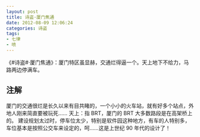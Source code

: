 ```yaml
---
layout: post
title: 诗盗·厦门焦通
date: 2012-08-09 12:06:24
categories: 诗盗
tags:
- 七律
- 喷
---
```

《#诗盗#·厦门焦通》：厦门特区虽显赫，交通烂得逼一个。天上地下不给力，马路两边停满车。

## 注解
厦门的交通很烂是长久以来有目共睹的，一个小小的火车站，就有好多个站点，外地人刚来简直要被玩死……
天上：指 BRT，厦门的 BRT 大多数路段是在高架桥上的。
建设规划太过时，停车位太少，特别是软件园这种地方，有车的人特别多，车位基本是按照公交车来设定的，呵……这是上世纪 90 年代的设计了！
